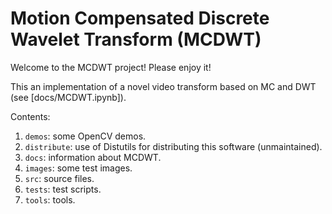 # Motion Compensated Discrete Wavelet Transform (MCDWT)

Welcome to the MCDWT project! Please enjoy it!

This an implementation of a novel video transform based on MC and DWT (see [docs/MCDWT.ipynb]).

Contents:

1. `demos`: some OpenCV demos.
2. `distribute`: use of Distutils for distributing this software (unmaintained).
3. `docs`: information about MCDWT.
4. `images`: some test images.
5. `src`: source files.
7. `tests`: test scripts.
8. `tools`: tools.
